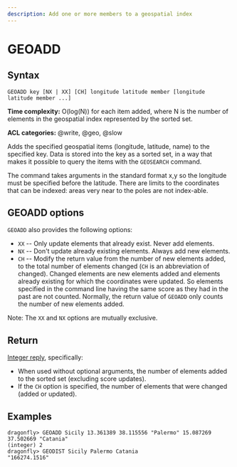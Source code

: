 ```yaml
---
description: Add one or more members to a geospatial index
---
```


# GEOADD

## Syntax

    GEOADD key [NX | XX] [CH] longitude latitude member [longitude latitude member ...]

**Time complexity:** O(log(N)) for each item added, where N is the number of elements in the geospatial index represented by the sorted set.

**ACL categories:** @write, @geo, @slow

Adds the specified geospatial items (longitude, latitude, name) to the specified key.
Data is stored into the key as a sorted set, in a way that makes it possible to query the items with the `GEOSEARCH` command.

The command takes arguments in the standard format x,y so the longitude must be specified before the latitude.
There are limits to the coordinates that can be indexed: areas very near to the poles are not index-able.

## GEOADD options

`GEOADD` also provides the following options:

- `XX` -- Only update elements that already exist. Never add elements.
- `NX` -- Don't update already existing elements. Always add new elements.
- `CH` -- Modify the return value from the number of new elements added, to the total number of elements changed (`CH` is an abbreviation of changed).
Changed elements are new elements added and elements already existing for which the coordinates were updated.
So elements specified in the command line having the same score as they had in the past are not counted.
Normally, the return value of `GEOADD` only counts the number of new elements added.

Note: The `XX` and `NX` options are mutually exclusive.

## Return

[Integer reply](https://redis.io/docs/reference/protocol-spec/#resp-integers), specifically:

- When used without optional arguments, the number of elements added to the sorted set (excluding score updates).
- If the `CH` option is specified, the number of elements that were changed (added or updated).

## Examples

```shell
dragonfly> GEOADD Sicily 13.361389 38.115556 "Palermo" 15.087269 37.502669 "Catania"
(integer) 2
dragonfly> GEODIST Sicily Palermo Catania
"166274.1516"
```
